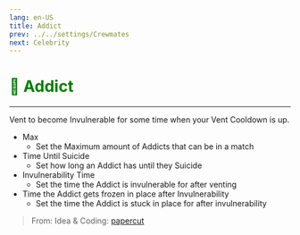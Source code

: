 ```yaml
---
lang: en-US
title: Addict
prev: ../../settings/Crewmates
next: Celebrity
---
```


# <font color="green">💊 <b>Addict</b></font> <Badge text="Basic" type="tip" vertical="middle"/>
---

Vent to become Invulnerable for some time when your Vent Cooldown is up.
* Max
  * Set the Maximum amount of Addicts that can be in a match
* Time Until Suicide
  * Set how long an Addict has until they Suicide
* Invulnerability Time
  * Set the time the Addict is invulnerable for after venting
* Time the Addict gets frozen in place after Invulnerability
  * Set the time the Addict is stuck in place for after invulnerability

> From: Idea & Coding: [papercut](https://github.com/lars-wu) 
